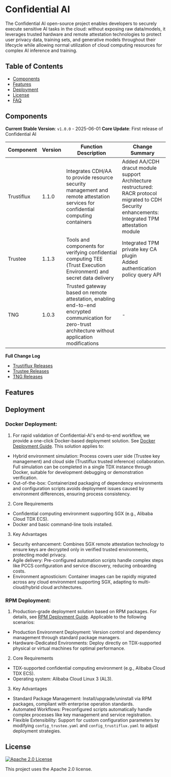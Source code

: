 # Confidential AI

The Confidential AI open-source project enables developers to securely execute sensitive AI tasks in the cloud: without exposing raw data/models, it leverages trusted hardware and remote attestation technologies to protect user privacy data, training sets, and generative models throughout their lifecycle while allowing normal utilization of cloud computing resources for complex AI inference and training.

<!-- [![CI Status](https://github.com/your-org/your-solution/actions/workflows/ci.yml/badge.svg)](https://github.com/your-org/your-solution/actions) -->
<!-- [![Docker Pulls](https://img.shields.io/docker/pulls/your-image)](https://hub.docker.com/r/your-image) -->
<!-- [![System Architecture](https://img.shields.io/badge/architecture-diagram-blueviolet)](docs/architecture.png) -->

## Table of Contents

- [Components](#Components)
- [Features](#Features)
- [Deployment](#Deployment)
- [License](#许可证)
- [FAQ](#FAQ)

## Components

**Current Stable Version**: `v1.0.0` - 2025-06-01
**Core Update**: First release of Confidential AI

| Component   | Version | Function Description                          | Change Summary |
|-------------|---------|-----------------------------------------------|----------------|
| Trustiflux  | 1.1.0   | Integrates CDH/AA to provide resource security management and remote attestation services for confidential computing containers | Added AA/CDH dracut module support<br>Architecture restructured: RACR protocol migrated to CDH<br>Security enhancements: Integrated TPM attestation module |
| Trustee     | 1.1.3   | Tools and components for verifying confidential computing TEE (Trust Execution Environment) and secret data delivery | Integrated TPM private key CA plugin<br>Added authentication policy query API |
| TNG         | 1.0.3   | Trusted gateway based on remote attestation, enabling end-to-end encrypted communication for zero-trust architecture without application modifications | - |

**Full Change Log**

- [Trustiflux Releases](https://github.com/inclavare-containers/guest-components/releases)
- [Trustee Releases](https://github.com/openanolis/trustee/releases)
- [TNG Releases](https://github.com/inclavare-containers/TNG/releases)

## Features

<!-- - **Core Feature 1**: Description + Technical Highlights (e.g., Real-time inference based on TensorFlow Lite)
- **Core Feature 2**: Asynchronous task processing + Performance metrics (e.g., 10k+ requests per second)
- **Expansion Capabilities**: Plugin system/Custom module support
- **Cross-platform**: Supports Windows/Linux/macOS/Docker -->

## Deployment

### Docker Deployment:

1. For rapid validation of Confidential-AI's end-to-end workflow, we provide a one-click Docker-based deployment solution. See [Docker Deployment Guide](deployment/docker/README.md). This solution applies to:

- Hybrid environment simulation: Process covers user side (Trustee key management) and cloud side (Trustiflux trusted inference) collaboration. Full simulation can be completed in a single TDX instance through Docker, suitable for development debugging or demonstration verification.
- Out-of-the-box: Containerized packaging of dependency environments and configuration scripts avoids deployment issues caused by environment differences, ensuring process consistency.

2. Core Requirements

- Confidential computing environment supporting SGX (e.g., Alibaba Cloud TDX ECS).
- Docker and basic command-line tools installed.

3. Key Advantages

- Security enhancement: Combines SGX remote attestation technology to ensure keys are decrypted only in verified trusted environments, protecting model privacy.
- Agile delivery: Pre-configured automation scripts handle complex steps like PCCS configuration and service discovery, reducing onboarding costs.
- Environment agnosticism: Container images can be rapidly migrated across any cloud environment supporting SGX, adapting to multi-cloud/hybrid cloud architectures.

### RPM Deployment:

1. Production-grade deployment solution based on RPM packages. For details, see [RPM Deployment Guide](deployment/rpm/README.md). Applicable to the following scenarios:

- Production Environment Deployment: Version control and dependency management through standard package managers.
- Hardware-Dedicated Environments: Deploy directly on TDX-supported physical or virtual machines for optimal performance.

2. Core Requirements

- TDX-supported confidential computing environment (e.g., Alibaba Cloud TDX ECS).
- Operating system: Alibaba Cloud Linux 3 (AL3).

3. Key Advantages

- Standard Package Management: Install/upgrade/uninstall via RPM packages, compliant with enterprise operation standards.
- Automated Workflows: Preconfigured scripts automatically handle complex processes like key management and service registration.
- Flexible Extensibility: Support for custom configuration parameters by modifying `config_trustee.yaml` and `config_trustiflux.yaml` to adjust deployment strategies.

## License

[![Apache 2.0 License](https://img.shields.io/badge/License-Apache_2.0-blue.svg)](https://opensource.org/licenses/Apache-2.0)

This project uses the Apache 2.0 license.
